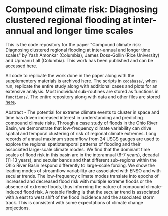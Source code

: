 # Compound climate risk: Diagnosing clustered regional flooding at inter-annual and longer time scales

This is the code repository for the paper "Compound climate risk: Diagnosing clustered regional flooding at inter-annual and longer time scales" by Yash Amonkar (Columbia), James Doss-Gollin (Rice University) and Upmanu Lall (Columbia). 
This work has been published and can be accessed [here](https://doi.org/10.3390/hydrology10030067).

All code to replicate the work done in the paper along with the supplementery materials is archived here.
The scripts in `codebase/`, when run, replicate the entire study along with additional cases and plots for an extensive analysis.
Most individual sub-routines are stored as functions in `functions/`.
The entire repository along with data and other files are stored [here](https://zenodo.org/record/7786294#.ZCWwtcLMKUl). 
 

Abstract -  The potential for extreme climate events to cluster in space and time has driven increased interest in understanding and predicting compound climate risks. 
Through a case study of floods in the Ohio River Basin, we demonstrate that low-frequency climate variability can drive spatial and temporal clustering of risk of regional climate extremes. 
Long records of annual maximum streamflow from 24 USGS gauges are used to explore the regional spatiotemporal patterns of flooding and their associated large-scale climate modes. 
We find that the dominant time scales of flood risk in this basin are in the interannual (6-7 years), decadal (11-13 years), and secular bands and that different sub-regions within the Ohio River Basin respond differently to large-scale forcing. 
We show the leading modes of streamflow variability are associated with ENSO and with secular trends. 
The low-frequency climate modes translate into epochs of increased and decreased flood risk with multiple extreme floods or the absence of extreme floods, thus informing the nature of compound climate-induced flood risk. 
A notable finding is that the secular trend is associated with a east to west shift of the flood incidence and the associated storm track. 
This is consistent with some expectations of climate change projections.  